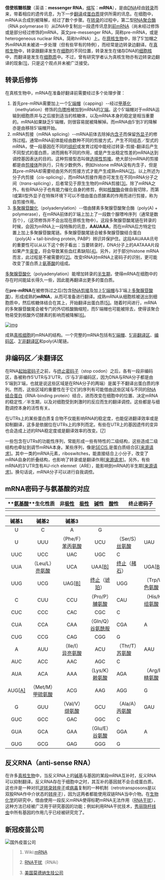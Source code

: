**信使核糖核酸**（英语：**messenger RNA**，[缩写](https://zh.wikipedia.org/wiki/縮寫)：**mRNA**），是由[DNA](https://zh.wikipedia.org/wiki/DNA)经由[转录](https://zh.wikipedia.org/wiki/轉錄)而来，带着相应的遗传讯息，为下一步[翻译](https://zh.wikipedia.org/wiki/轉譯)成[蛋白质](https://zh.wikipedia.org/wiki/蛋白質)提供所需的讯息。在细胞中，mRNA从合成到被降解，经过了数个步骤。在[转录](https://zh.wikipedia.org/wiki/轉錄)的过程中，第二型[RNA聚合酶](https://zh.wikipedia.org/wiki/RNA聚合酶)（RNA polymerase II）从DNA中复制出一段遗传讯息到[前mRNA](https://zh.wikipedia.org/wiki/前mRNA)（尚未经过修饰或是部分经过修饰的mRNA，英文pre-messenger RNA，简称pre-mRNA，或是heterogeneous nuclear RNA，简称hnRNA）上。在[原核生物](https://zh.wikipedia.org/wiki/原核生物)中，除了5'加帽之外mRNA并未被进一步处理（但有些罕有的特例），而经常是边转录边翻译。在[真核生物](https://zh.wikipedia.org/wiki/真核生物)中，转录跟翻译发生在[细胞](https://zh.wikipedia.org/wiki/細胞)的不同位置，转录发生在储存DNA的[细胞核](https://zh.wikipedia.org/wiki/細胞核)中，而翻译是发生在[细胞质](https://zh.wikipedia.org/wiki/細胞質)中。不过，曾有研究学者认为真核生物亦有边转录边翻译的现象[[1\]](https://zh.wikipedia.org/wiki/信使核糖核酸#cite_note-1)，只是这个观点并未被广泛接受。

## 转录后修饰

在真核生物中，mRNA在准备好翻译前需要经过多个处理步骤：

1. 首先pre-mRNA需要加上一个[5'端帽](https://zh.wikipedia.org/wiki/5'端帽)（capping）--经过[甲基化](https://zh.wikipedia.org/wiki/甲基化)（methylation）修饰的[鸟嘌呤](https://zh.wikipedia.org/wiki/鳥嘌呤)被加到mRNA的[3'端](https://zh.wikipedia.org/wiki/3'端)。这个5'端帽对于mRNA运输到细胞质并与之后接到适当的核糖体，以及mRNA本身的稳定是相当重要的。mRNA如果缺乏5'端帽，则很容易就被降解掉。而mRNA由5'到3'的降解亦是由移除5'端帽开始。
2. mRNA剪接（mRNA splicing）--mRNA前体去除掉[内含子](https://zh.wikipedia.org/wiki/内含子)而保留[外显子](https://zh.wikipedia.org/wiki/外显子)的修饰过程。通常mRNA前体能经由数种不同的剪接方式，产生不同组态／型式的mRNA，使一段基因在不同的[组织](https://zh.wikipedia.org/wiki/组织_(生物学))或发育过程中能经过转录-剪接-翻译后产生不同型式的蛋白质，进而拥有不同的作用，或是产生出稳定性差的mRNA达到调控基因表达的目的。这种剪接型态叫做[选择性剪接](https://zh.wikipedia.org/wiki/選擇性剪接)。绝大部分mRNA的剪接都是由[剪接体](https://zh.wikipedia.org/wiki/剪接體)所执行，只有少数例外，例如histone mRNA没有内含子，但是其pre-mRNA却需要经由另外的剪接方式才能产生成熟mRNA[[2\]](https://zh.wikipedia.org/wiki/信使核糖核酸#cite_note-His_mRNA-2)。以上所述为分子内剪接（*cis*-splicing），而mRNA剪接作用亦可发生在不同mRNA分子之间（*trans*-splicing），后者常见于原生生物的mRNA剪接[[3\]](https://zh.wikipedia.org/wiki/信使核糖核酸#cite_note-Glanz_KĂźck_2009_pp._921–934-3)。除了mRNA之外，有些RNA分子也有能力催化自身的修剪，例如[核酸酶](https://zh.wikipedia.org/wiki/核酸酶)会做自我切除，而第I或第II型外显子在特殊环境下可以不借由蛋白质酵素的作用而进行剪接，称为自剪接作用。
3. [多聚腺苷酸化](https://zh.wikipedia.org/wiki/多聚腺苷酸化)（polyadenylation）--借由酵素多聚腺苷酸聚合酶（poly(A) + polymerase），在mRNA前体的3'端上加上了一段数个腺嘌呤序列（通常是数百个），（这项修饰并不会出现在原核生物中）。这段多聚腺苷酸尾链在转录的时候，会因为mRNA上一段特殊的讯息，**AAUAAA**，而在mRNA后方特定位置上加上多聚腺苷酸尾链。多聚腺苷酸尾链会被多聚腺苷酸结合蛋白（poly(A) + tail-binding protein, PABP）辨识并保护住。这段AAUAAA讯号的重要性可以从以下这个例子看出：当要转录时，DNA分子上的AATAAA片段如果产生[突变](https://zh.wikipedia.org/wiki/突變)，将会导致某些血红素缺陷[[4\]](https://zh.wikipedia.org/wiki/信使核糖核酸#cite_note-4)。另外，对于部分histone mRNA而言，此过程是不被需要的[[2\]](https://zh.wikipedia.org/wiki/信使核糖核酸#cite_note-His_mRNA-2)。改变tRNA对mRNA上密码子的识别，更可能改变了蛋白质上[氨基酸](https://zh.wikipedia.org/wiki/胺基酸)的组成。

[多聚腺苷酸化](https://zh.wikipedia.org/wiki/多聚腺苷酸化)（polyadenylation）能增加转录的[半生期](https://zh.wikipedia.org/wiki/半生期)，使得mRNA在细胞中的存在时间能延长得久一些，因此能再翻译出更多的蛋白质。

在**pre-mRNA**在被修饰过之后(包含[RNA剪接](https://zh.wikipedia.org/wiki/RNA剪接)及加上[5'端帽](https://zh.wikipedia.org/wiki/5'端帽)与3'端上[多聚腺苷酸尾](https://zh.wikipedia.org/wiki/多腺苷酸化))，形成成熟的**mRNA**，从而可准备进行翻译。成熟mRNA从细胞核被送出到细胞质中，然后核糖体结合在其上，开始翻译出蛋白质[[5\]](https://zh.wikipedia.org/wiki/信使核糖核酸#cite_note-Stryer841-5)。随着时间进行，mRNA的多聚腺苷酸尾会被专门的外切核酸酶缩短，而5'端帽也可能被除去，使得该聚合物易受到核酸外切酵素的影响而被降解[[6\]](https://zh.wikipedia.org/wiki/信使核糖核酸#cite_note-Sachs_1993_pp._413–421-6)。

[![img](https://upload.wikimedia.org/wikipedia/commons/thumb/2/2e/MRNA_structure.png/600px-MRNA_structure.png)](https://zh.wikipedia.org/wiki/File:MRNA_structure.png)

成熟[真核细胞](https://zh.wikipedia.org/wiki/真核细胞)的mRNA的结构。一个完整的mRNA包括有[5'端帽](https://zh.wikipedia.org/wiki/5'端帽)、[5'非翻译区](https://zh.wikipedia.org/wiki/5'非翻译区)、[编码区](https://zh.wikipedia.org/wiki/编码区)、[3'非翻译区](https://zh.wikipedia.org/w/index.php?title=3'非翻译区&action=edit&redlink=1)和poly(A)尾链。

## 非编码区／未翻译区

在RNA[起始密码子](https://zh.wikipedia.org/wiki/起始密码子)之前，与[终止密码子](https://zh.wikipedia.org/wiki/终止密码子)（stop codon）之后，各有一段非编码区，各被称作5'UTR与3'UTR，（5'与3'非编码区，因为DNA与RNA分子都是由5'端到3'端，也就是说这些区域是在RNA分子的两端）是属于不翻译出蛋白质的序列。然而，这些区域的重要性在于它们的序列有可能借由这些区域与不同的[RNA结合蛋白](https://zh.wikipedia.org/w/index.php?title=RNA結合蛋白&action=edit&redlink=1)（RNA-binding protein）结合，进而改变在细胞中的位置、决定mRNA的稳定性／半生期，以及对细胞受到刺激时的反应而生的翻译调控。这些都是与细胞调控本身的活性有关。

在UTRs上的某些蛋白质复合物不仅能影响RNA的稳定度，也能促进翻译效率或是抑制翻译，这多是依据位在UTRs上的序列而定。有些在UTR上的基因遗传的变异也会造成上述的RNA稳定度或是翻译效率的改变。[[7\]](https://zh.wikipedia.org/wiki/信使核糖核酸#cite_note-7)

一些包含在UTRs的功能性序列，常能形成一些有特性的二级结构，这些造成二级结构也牵扯到调节mRNA本身。某些序列，像是[SECIS](https://zh.wikipedia.org/w/index.php?title=SECIS&action=edit&redlink=1),是蛋白质结合区[[来源请求\]](https://zh.wikipedia.org/wiki/Wikipedia:列明来源)。其中一类的mRNA元素，riboswitches，能直接结合上小分子，改变了mRNA自身的折叠结构，也影响了转录或是翻译作用[[来源请求\]](https://zh.wikipedia.org/wiki/Wikipedia:列明来源)。另外，有些mRNA的3'UTR含有AU-rich elemnet（ARE），能影响到mRNA的半生期[[来源请求\]](https://zh.wikipedia.org/wiki/Wikipedia:列明来源)。换句话说，mRNA分子可以进行自我调控。

## mRNA密码子与氨基酸的对应

| **[氨基酸](https://zh.wikipedia.org/wiki/氨基酸)**生化性质 | 非[极性](https://zh.wikipedia.org/wiki/极性) | [极性](https://zh.wikipedia.org/wiki/极性) | [碱](https://zh.wikipedia.org/wiki/碱)性 | [酸](https://zh.wikipedia.org/wiki/酸)性 |      | 终止密码子 |
| ---------------------------------------------------------- | -------------------------------------------- | ------------------------------------------ | ---------------------------------------- | ---------------------------------------- | ---- | ---------- |
|                                                            |                                              |                                            |                                          |                                          |      |            |

|                            碱基1                             |                            碱基2                             |                            碱基3                             |                                                              |                                                              |                                                              |                                                              |                                                          |                                                              |      |
| :----------------------------------------------------------: | :----------------------------------------------------------: | :----------------------------------------------------------: | :----------------------------------------------------------: | ------------------------------------------------------------ | ------------------------------------------------------------ | ------------------------------------------------------------ | -------------------------------------------------------- | ------------------------------------------------------------ | ---- |
|                              U                               |                              C                               |                              A                               |                              G                               |                                                              |                                                              |                                                              |                                                          |                                                              |      |
|                              U                               |                             UUU                              | （Phe/F） [苯丙氨酸](https://zh.wikipedia.org/wiki/苯丙氨酸) |                             UCU                              | （Ser/S） [丝氨酸](https://zh.wikipedia.org/wiki/絲氨酸)     | UAU                                                          | （Tyr/Y） [酪氨酸](https://zh.wikipedia.org/wiki/酪氨酸)     | UGU                                                      | （Cys/C） [半胱氨酸](https://zh.wikipedia.org/wiki/半胱氨酸) | U    |
|                             UUC                              |                             UCC                              |                             UAC                              |                             UGC                              | C                                                            |                                                              |                                                              |                                                          |                                                              |      |
|                             UUA                              |   （Leu/L） [亮氨酸](https://zh.wikipedia.org/wiki/亮氨酸)   |                             UCA                              | UAA[[B\]](https://zh.wikipedia.org/wiki/信使核糖核酸#endnote_stopcodon1none) | [终止](https://zh.wikipedia.org/wiki/终止密码子)（[赭石](https://zh.wikipedia.org/wiki/赭石)） | UGA[[B\]](https://zh.wikipedia.org/wiki/信使核糖核酸#endnote_stopcodon2none) | [终止](https://zh.wikipedia.org/wiki/终止密码子)（[蛋白石](https://zh.wikipedia.org/wiki/蛋白石)） | A                                                        |                                                              |      |
|                             UUG                              |                             UCG                              | UAG[[B\]](https://zh.wikipedia.org/wiki/信使核糖核酸#endnote_stopcodon3none) | [终止](https://zh.wikipedia.org/wiki/终止密码子)（[琥珀](https://zh.wikipedia.org/wiki/琥珀)） | UGG                                                          | （Trp/W）[色氨酸](https://zh.wikipedia.org/wiki/色氨酸)      | G                                                            |                                                          |                                                              |      |
|                              C                               |                             CUU                              |                             CCU                              |   （Pro/P） [脯氨酸](https://zh.wikipedia.org/wiki/脯氨酸)   | CAU                                                          | （His/H） [组氨酸](https://zh.wikipedia.org/wiki/組氨酸)     | CGU                                                          | （Arg/R） [精氨酸](https://zh.wikipedia.org/wiki/精氨酸) | U                                                            |      |
|                             CUC                              |                             CCC                              |                             CAC                              |                             CGC                              | C                                                            |                                                              |                                                              |                                                          |                                                              |      |
|                             CUA                              |                             CCA                              |                             CAA                              | （Gln/Q） [谷氨酰胺](https://zh.wikipedia.org/wiki/谷氨醯胺) | CGA                                                          | A                                                            |                                                              |                                                          |                                                              |      |
|                             CUG                              |                             CCG                              |                             CAG                              |                             CGG                              | G                                                            |                                                              |                                                              |                                                          |                                                              |      |
|                              A                               |                             AUU                              | （Ile/I） [异亮氨酸](https://zh.wikipedia.org/wiki/異亮氨酸) |                             ACU                              | （Thr/T） [苏氨酸](https://zh.wikipedia.org/wiki/蘇氨酸)     | AAU                                                          | （Asn/N） [天冬酰胺](https://zh.wikipedia.org/wiki/天冬酰胺) | AGU                                                      | （Ser/S） [丝氨酸](https://zh.wikipedia.org/wiki/絲氨酸)     | U    |
|                             AUC                              |                             ACC                              |                             AAC                              |                             AGC                              | C                                                            |                                                              |                                                              |                                                          |                                                              |      |
|                             AUA                              |                             ACA                              |                             AAA                              |   （Lys/K） [赖氨酸](https://zh.wikipedia.org/wiki/離胺酸)   | AGA                                                          | （Arg/R） [精氨酸](https://zh.wikipedia.org/wiki/精氨酸)     | A                                                            |                                                          |                                                              |      |
| AUG[[A\]](https://zh.wikipedia.org/wiki/信使核糖核酸#endnote_methionineA) | （Met/M） [甲硫氨酸](https://zh.wikipedia.org/wiki/甲硫氨酸) |                             ACG                              |                             AAG                              | AGG                                                          | G                                                            |                                                              |                                                          |                                                              |      |
|                              G                               |                             GUU                              |   （Val/V） [缬氨酸](https://zh.wikipedia.org/wiki/缬氨酸)   |                             GCU                              | （Ala/A） [丙氨酸](https://zh.wikipedia.org/wiki/丙氨酸)     | GAU                                                          | （Asp/D） [天冬氨酸](https://zh.wikipedia.org/wiki/天冬氨酸) | GGU                                                      | （Gly/G） [甘氨酸](https://zh.wikipedia.org/wiki/甘氨酸)     | U    |
|                             GUC                              |                             GCC                              |                             GAC                              |                             GGC                              | C                                                            |                                                              |                                                              |                                                          |                                                              |      |
|                             GUA                              |                             GCA                              |                             GAA                              |   （Glu/E） [谷氨酸](https://zh.wikipedia.org/wiki/谷氨酸)   | GGA                                                          | A                                                            |                                                              |                                                          |                                                              |      |
|                             GUG                              |                             GCG                              |                             GAG                              |                             GGG                              | G                                                            |                                                              |                                                              |                                                          |                                                              |      |



## 反义RNA（anti-sense RNA）

在许多[真核生物](https://zh.wikipedia.org/wiki/真核生物)中，当反义RNA上的[碱基](https://zh.wikipedia.org/wiki/鹼基)与基因的某段mRNA互补时，反义RNA可以抑制翻译。反义RNA存在于细胞中之时，其互补的基因就不会合成蛋白质。这也许是一种对抗[逆转录转座子](https://zh.wikipedia.org/wiki/反转录转座子)或[病毒](https://zh.wikipedia.org/wiki/病毒)复制的一种机制（retrotransposons是以双股RNA作中介状态的[转座子](https://zh.wikipedia.org/wiki/转座子)），因为这两者都能使用双链RNA当中介物。在[生物化学](https://zh.wikipedia.org/wiki/生物化學)的研究中，借由使用一段反义mRNA使得标靶mRNA无法作用（[RNA干扰](https://zh.wikipedia.org/wiki/RNA干擾)），这种方法已经被广泛用于研究基因的功能；例如利用RNA干扰技术，[秀丽隐杆线虫](https://zh.wikipedia.org/wiki/秀麗隱桿線蟲)中所有基因的作用几乎已经被研究完了。



## 新冠疫苗公司
![国外疫苗公司](https://github.com/lizj3624/mynote/blob/master/biotechnology/pictures/%E5%9B%BD%E5%A4%96%E6%96%B0%E5%86%A0%E7%96%AB%E8%8B%97.jpeg)




> 1. Wiki:[mRNA](https://zh.wikipedia.org/wiki/%E4%BF%A1%E4%BD%BF%E6%A0%B8%E7%B3%96%E6%A0%B8%E9%85%B8)
>
> 2. [RNA干扰](https://zh.wikipedia.org/wiki/RNA干擾)（RNAi）
> 3. [美国莫德纳生技公司](https://zh.wikipedia.org/wiki/美國莫德納生技公司)

